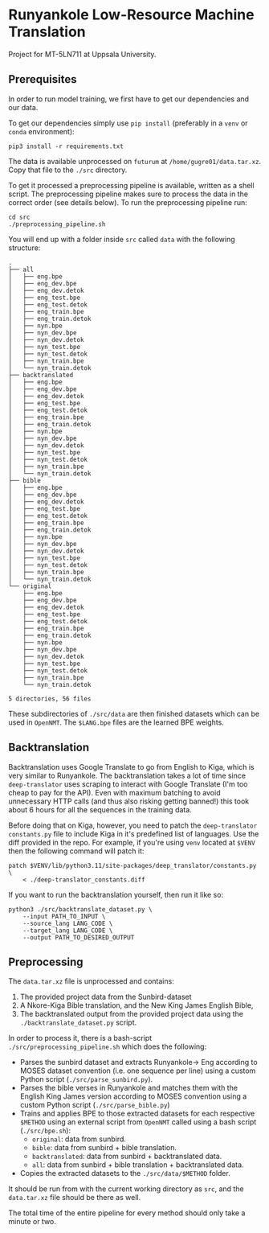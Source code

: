 # Runyankole Low-Resource Machine Translation

Project for MT-5LN711 at Uppsala University.

## Prerequisites

In order to run model training, we first have to get our dependencies and our
data.

To get our dependencies simply use `pip install` (preferably in a `venv` or
`conda` environment):

```{bash}
pip3 install -r requirements.txt
```

The data is available unprocessed on `futurum` at `/home/gugre01/data.tar.xz`.
Copy that file to the `./src` directory.

To get it processed a preprocessing pipeline is available, written as a shell
script. The preprocessing pipeline makes sure to process the data in the
correct order (see details below). To run the preprocessing pipeline run:

```{bash}
cd src
./preprocessing_pipeline.sh
```

You will end up with a folder inside `src` called `data` with the following
structure:

```
.
├── all
│   ├── eng.bpe
│   ├── eng_dev.bpe
│   ├── eng_dev.detok
│   ├── eng_test.bpe
│   ├── eng_test.detok
│   ├── eng_train.bpe
│   ├── eng_train.detok
│   ├── nyn.bpe
│   ├── nyn_dev.bpe
│   ├── nyn_dev.detok
│   ├── nyn_test.bpe
│   ├── nyn_test.detok
│   ├── nyn_train.bpe
│   └── nyn_train.detok
├── backtranslated
│   ├── eng.bpe
│   ├── eng_dev.bpe
│   ├── eng_dev.detok
│   ├── eng_test.bpe
│   ├── eng_test.detok
│   ├── eng_train.bpe
│   ├── eng_train.detok
│   ├── nyn.bpe
│   ├── nyn_dev.bpe
│   ├── nyn_dev.detok
│   ├── nyn_test.bpe
│   ├── nyn_test.detok
│   ├── nyn_train.bpe
│   └── nyn_train.detok
├── bible
│   ├── eng.bpe
│   ├── eng_dev.bpe
│   ├── eng_dev.detok
│   ├── eng_test.bpe
│   ├── eng_test.detok
│   ├── eng_train.bpe
│   ├── eng_train.detok
│   ├── nyn.bpe
│   ├── nyn_dev.bpe
│   ├── nyn_dev.detok
│   ├── nyn_test.bpe
│   ├── nyn_test.detok
│   ├── nyn_train.bpe
│   └── nyn_train.detok
└── original
    ├── eng.bpe
    ├── eng_dev.bpe
    ├── eng_dev.detok
    ├── eng_test.bpe
    ├── eng_test.detok
    ├── eng_train.bpe
    ├── eng_train.detok
    ├── nyn.bpe
    ├── nyn_dev.bpe
    ├── nyn_dev.detok
    ├── nyn_test.bpe
    ├── nyn_test.detok
    ├── nyn_train.bpe
    └── nyn_train.detok

5 directories, 56 files
```

These subdirectories of `./src/data` are then finished datasets which can be used
in `OpenNMT`. The `$LANG.bpe` files are the learned BPE weights.

## Backtranslation

Backtranslation uses Google Translate to go from English to Kiga, which
is very similar to Runyankole. The backtranslation takes a lot of time
since `deep-translator` uses scraping to interact with Google Translate
(I'm too cheap to pay for the API). Even with maximum batching to avoid
unnecessary HTTP calls (and thus also risking getting banned!) this took
about 6 hours for all the sequences in the training data.

Before doing that on Kiga, however, you need to patch the `deep-translator`
`constants.py` file to include Kiga in it's predefined list of languages. Use
the diff provided in the repo. For example, if you're using `venv` located at
`$VENV` then the following command will patch it:

```{bash}
patch $VENV/lib/python3.11/site-packages/deep_translator/constants.py \
    < ./deep-translator_constants.diff
```

If you want to run the backtranslation yourself, then run it like so:

```{bash}
python3 ./src/backtranslate_dataset.py \
    --input PATH_TO_INPUT \
    --source_lang LANG_CODE \
    --target_lang LANG_CODE \
    --output PATH_TO_DESIRED_OUTPUT
```

## Preprocessing

The `data.tar.xz` file is unprocessed and contains:
1. The provided project data from the Sunbird-dataset
2. A Nkore-Kiga Bible translation, and the New King James English Bible,
3. The backtranslated output from the provided project data using the
   `./backtranslate_dataset.py` script.

In order to process it, there is a bash-script
`./src/preprocessing_pipeline.sh` which does the following:

- Parses the sunbird dataset and extracts Runyankole-> Eng according to
  MOSES dataset convention (i.e. one sequence per line) using a custom Python
  script (`./src/parse_sunbird.py`).
- Parses the bible verses in Runyankole and matches them with the
  English King James version according to MOSES convention using a custom
  Python script (`./src/parse_bible.py`)
- Trains and applies BPE to those extracted datasets for each respective
  `$METHOD` using an external script from `OpenNMT` called using a bash script
  (`./src/bpe.sh`):
    - `original`: data from sunbird.
    - `bible`: data from sunbird + bible translation.
    - `backtranslated`: data from sunbird + backtranslated data.
    - `all`: data from sunbird + bible translation + backtranslated data.
- Copies the extracted datasets to the `./src/data/$METHOD` folder.

It should be run from with the current working directory as `src`, and
the `data.tar.xz` file should be there as well.

The total time of the entire pipeline for every method should only take a
minute or two.
